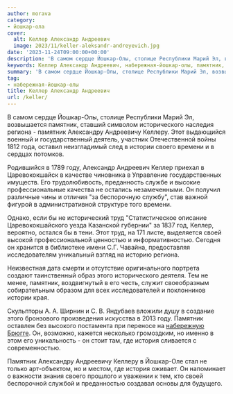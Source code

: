 ```yaml
---
author: morava
category:
- йошкар-ола
cover:
  alt: Келлер Александр Андреевич
  image: 2023/11/keller-aleksandr-andreyevich.jpg
date: '2023-11-24T09:00:00+00:00'
description: 'В самом сердце Йошкар-Олы, столице Республики Марий Эл, возвышается памятник, ставший символом исторического наследия региона - памятник Александру...'
keywords: Келлер Александр Андреевич, набережная-йошкар-олы, памятник, йошкар, исторического, региона, александру, андреевичу, келлеру, истории, своего, времени, году, келлер, труд, своей, история
summary: 'В самом сердце Йошкар-Олы, столице Республики Марий Эл, возвышается памятник, ставший символом исторического наследия региона - памятник Александру...'
tag:
- набережная-йошкар-олы
title: Келлер Александр Андреевич
url: /keller/
---
```


В самом сердце Йошкар\-Олы, столице Республики Марий Эл, возвышается памятник, ставший символом исторического наследия региона \- памятник Александру Андреевичу Келлеру. Этот выдающийся военный и государственный деятель, участник Отечественной войны 1812 года, оставил неизгладимый след в истории своего времени и в сердцах потомков.

Родившийся в 1789 году, Александр Андреевич Келлер приехал в Царевококшайск в качестве чиновника в Управление государственных имуществ. Его трудолюбивость, преданность службе и высокие профессиональные качества не остались незамеченными. Он получил различные чины и отличия "за беспорочную службу", став важной фигурой в административной структуре того времени.

Однако, если бы не исторический труд "Статистическое описание Царевококшайского уезда Казанской губернии" за 1837 год, Келлер, вероятно, остался бы в тени. Этот труд, на 171 листе, выделяется своей высокой профессиональной ценностью и информативностью. Сегодня он хранится в библиотеке имени С.Г. Чавайна, предоставляя исследователям уникальный взгляд на историю региона.

Неизвестная дата смерти и отсутствие оригинального портрета создают таинственный образ этого исторического деятеля. Тем не менее, памятник, воздвигнутый в его честь, служит своеобразным собирательным образом для всех исследователей и поклонников истории края.

Скульпторы А. А. Ширнин и С. В. Яндубаев вложили душу в создание этого бронзового произведения искусства в 2013 году. Памятник оставлен без высокого постамента при переносе на [набережную Брюгге](/brugge/). Он, возможно, кажется несколько громоздким, но именно в этом его уникальность \- он стоит там, где история сливается с современностью.

Памятник Александру Андреевичу Келлеру в Йошкар-Оле стал не только арт-объектом, но и местом, где история оживает. Он напоминает о важности знания своего прошлого и уважении к тем, кто своей беспорочной службой и преданностью создавал основы для будущего.